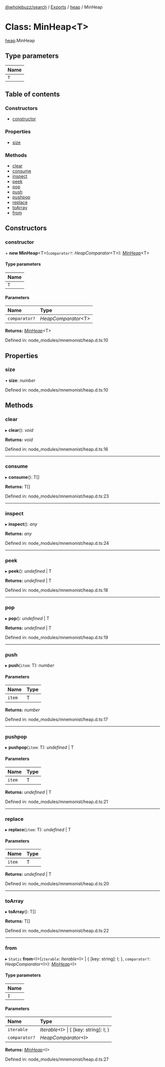 [@wholebuzz/search](../README.md) / [Exports](../modules.md) / [heap](../modules/heap.md) / MinHeap

# Class: MinHeap<T\>

[heap](../modules/heap.md).MinHeap

## Type parameters

| Name |
| :------ |
| `T` |

## Table of contents

### Constructors

- [constructor](heap.minheap.md#constructor)

### Properties

- [size](heap.minheap.md#size)

### Methods

- [clear](heap.minheap.md#clear)
- [consume](heap.minheap.md#consume)
- [inspect](heap.minheap.md#inspect)
- [peek](heap.minheap.md#peek)
- [pop](heap.minheap.md#pop)
- [push](heap.minheap.md#push)
- [pushpop](heap.minheap.md#pushpop)
- [replace](heap.minheap.md#replace)
- [toArray](heap.minheap.md#toarray)
- [from](heap.minheap.md#from)

## Constructors

### constructor

\+ **new MinHeap**<T\>(`comparator?`: *HeapComparator*<T\>): [*MinHeap*](heap.minheap.md)<T\>

#### Type parameters

| Name |
| :------ |
| `T` |

#### Parameters

| Name | Type |
| :------ | :------ |
| `comparator?` | *HeapComparator*<T\> |

**Returns:** [*MinHeap*](heap.minheap.md)<T\>

Defined in: node_modules/mnemonist/heap.d.ts:10

## Properties

### size

• **size**: *number*

Defined in: node_modules/mnemonist/heap.d.ts:10

## Methods

### clear

▸ **clear**(): *void*

**Returns:** *void*

Defined in: node_modules/mnemonist/heap.d.ts:16

___

### consume

▸ **consume**(): T[]

**Returns:** T[]

Defined in: node_modules/mnemonist/heap.d.ts:23

___

### inspect

▸ **inspect**(): *any*

**Returns:** *any*

Defined in: node_modules/mnemonist/heap.d.ts:24

___

### peek

▸ **peek**(): *undefined* \| T

**Returns:** *undefined* \| T

Defined in: node_modules/mnemonist/heap.d.ts:18

___

### pop

▸ **pop**(): *undefined* \| T

**Returns:** *undefined* \| T

Defined in: node_modules/mnemonist/heap.d.ts:19

___

### push

▸ **push**(`item`: T): *number*

#### Parameters

| Name | Type |
| :------ | :------ |
| `item` | T |

**Returns:** *number*

Defined in: node_modules/mnemonist/heap.d.ts:17

___

### pushpop

▸ **pushpop**(`item`: T): *undefined* \| T

#### Parameters

| Name | Type |
| :------ | :------ |
| `item` | T |

**Returns:** *undefined* \| T

Defined in: node_modules/mnemonist/heap.d.ts:21

___

### replace

▸ **replace**(`item`: T): *undefined* \| T

#### Parameters

| Name | Type |
| :------ | :------ |
| `item` | T |

**Returns:** *undefined* \| T

Defined in: node_modules/mnemonist/heap.d.ts:20

___

### toArray

▸ **toArray**(): T[]

**Returns:** T[]

Defined in: node_modules/mnemonist/heap.d.ts:22

___

### from

▸ `Static` **from**<I\>(`iterable`: *Iterable*<I\> \| { [key: string]: I;  }, `comparator?`: *HeapComparator*<I\>): [*MinHeap*](heap.minheap.md)<I\>

#### Type parameters

| Name |
| :------ |
| `I` |

#### Parameters

| Name | Type |
| :------ | :------ |
| `iterable` | *Iterable*<I\> \| { [key: string]: I;  } |
| `comparator?` | *HeapComparator*<I\> |

**Returns:** [*MinHeap*](heap.minheap.md)<I\>

Defined in: node_modules/mnemonist/heap.d.ts:27
